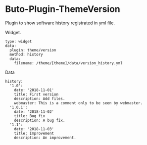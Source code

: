 # Buto-Plugin-ThemeVersion
Plugin to show software history registrated in yml file.


Widget.
```
type: widget
data:
  plugin: theme/version
  method: history
  data:
    filename: /theme/[theme]/data/version_history.yml
```


Data
```
history:
  '1.0':
    date: '2018-11-01'
    title: First version
    description: Add files.
    webmaster: This is a comment only to be seen by webmaster.
  '1.0.1':
    date: '2018-11-02'
    title: Bug fix
    description: A bug fix.
  '1.1':
    date: '2018-11-03'
    title: Improvement
    description: An improvement.
```


